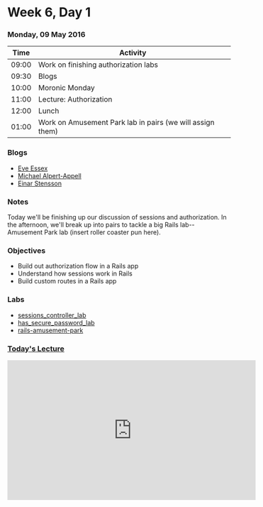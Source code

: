 # Week 6, Day 1

### Monday, 09 May 2016

| Time | Activity |
| --- | --- |
| 09:00 | Work on finishing authorization labs |
| 09:30 | Blogs |
| 10:00 | Moronic Monday |
| 11:00 | Lecture: Authorization |
| 12:00 | Lunch |
| 01:00 | Work on Amusement Park lab in pairs (we will assign them) |

### Blogs

- [Eve Essex](https://medium.com/@eve.essex/)
- [Michael Alpert-Appell](https://medium.com/@mikeappell)
- [Einar Stensson](http://einarstensson.github.io/)

### Notes

Today we'll be finishing up our discussion of sessions and authorization. In the afternoon, we'll break up into pairs to tackle a big Rails lab-- Amusement Park lab (insert roller coaster pun here).

### Objectives

- Build out authorization flow in a Rails app 
- Understand how sessions work in Rails 
- Build custom routes in a Rails app 

### Labs

- [sessions\_controller\_lab](http://www.github.com/learn-co-students/sessions_controller_lab-web-0416)
- [has\_secure\_password\_lab](http://www.github.com/learn-co-students/has_secure_password_lab-web-0416)
- [rails-amusement-park](http://www.github.com/learn-co-students/rails-amusement-park-web-0416)

### [Today's Lecture](https://www.youtube.com/watch?v=uqCwlyhbon4&feature=youtu.be)

<iframe width="560" height="315" src="https://www.youtube.com/embed/uqCwlyhbon4" frameborder="0" allowfullscreen></iframe>
